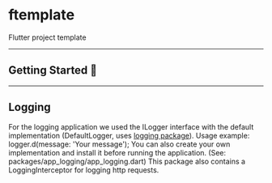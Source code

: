 # ftemplate

Flutter project template

---

## Getting Started 🚀

---

## Logging

For the logging application we used the ILogger interface with the default implementation (DefaultLogger,
uses [logging package](https://pub.dev/packages/logging)).
Usage example: logger.d(message: 'Your message');
You can also create your own implementation and install it before running the application. (See:
packages/app_logging/app_logging.dart)
This package also contains a LoggingInterceptor for logging http requests.